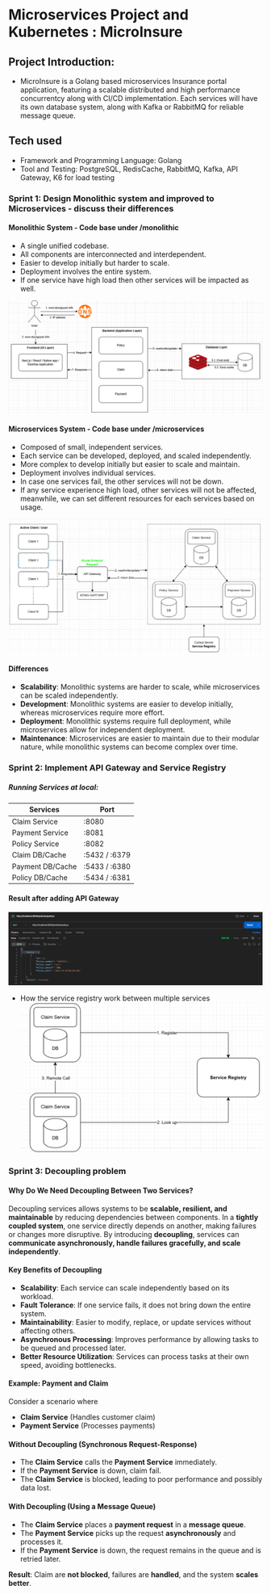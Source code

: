 

# Microservices Project and Kubernetes : MicroInsure

## Project Introduction: 

- MicroInsure is a Golang based microservices Insurance portal application, featuring a scalable distributed and high performance concurrentcy along with CI/CD implementation. Each services will have its own database system, along with Kafka or RabbitMQ for reliable message queue. 

## Tech used 
- Framework and Programming Language: Golang
- Tool and Testing: PostgreSQL, RedisCache, RabbitMQ, Kafka, API Gateway, K6 for load testing

### Sprint 1: Design Monolithic system and improved to Microservices - discuss their differences

#### Monolithic System - Code base under /monolithic
- A single unified codebase.
- All components are interconnected and interdependent.
- Easier to develop initially but harder to scale.
- Deployment involves the entire system.
- If one service have high load then other services will be impacted as well.

![alt text](assets/monolithic_design.png)

#### Microservices System - Code base under /microservices
- Composed of small, independent services.
- Each service can be developed, deployed, and scaled independently.
- More complex to develop initially but easier to scale and maintain.
- Deployment involves individual services.
- In case one services fail, the other services will not be down.
- If any service experience high load, other services will not be affected, meanwhile, we can set different resources for each services based on usage.

![alt text](assets/microservice_design.png)

#### Differences
- **Scalability**: Monolithic systems are harder to scale, while microservices can be scaled independently.
- **Development**: Monolithic systems are easier to develop initially, whereas microservices require more effort.
- **Deployment**: Monolithic systems require full deployment, while microservices allow for independent deployment.
- **Maintenance**: Microservices are easier to maintain due to their modular nature, while monolithic systems can become complex over time.

### Sprint 2: Implement API Gateway and Service Registry

##### Running Services at local: 

| Services  | Port |
| ------------- | ------------- |
| Claim Service  | :8080  |
| Payment Service  | :8081  |
| Policy Service | :8082  |
| Claim DB/Cache  | :5432 / :6379  |
| Payment DB/Cache  | :5433 / :6380  |
| Policy DB/Cache  | :5434 / :6381  |

#### Result after adding API Gateway 
![alt text](assets/api_gateway.png)

- How the service registry work between multiple services
![alt text](assets/registry.png)

### Sprint 3: Decoupling problem 

#### Why Do We Need Decoupling Between Two Services?
Decoupling services allows systems to be **scalable, resilient, and maintainable** by reducing dependencies between components. In a **tightly coupled system**, one service directly depends on another, making failures or changes more disruptive. By introducing **decoupling**, services can **communicate asynchronously, handle failures gracefully, and scale independently**.

#### Key Benefits of Decoupling
- **Scalability**: Each service can scale independently based on its workload.
- **Fault Tolerance**: If one service fails, it does not bring down the entire system.
- **Maintainability**: Easier to modify, replace, or update services without affecting others.
- **Asynchronous Processing**: Improves performance by allowing tasks to be queued and processed later.
- **Better Resource Utilization**: Services can process tasks at their own speed, avoiding bottlenecks.

#### Example: Payment and Claim
Consider a scenario where 
- **Claim Service** (Handles customer claim)
- **Payment Service** (Processes payments)

#### Without Decoupling (Synchronous Request-Response)
- The **Claim Service** calls the **Payment Service** immediately.
- If the **Payment Service** is down, claim fail.
- The **Claim Service** is blocked, leading to poor performance and possibly data lost.

#### With Decoupling (Using a Message Queue)
- The **Claim Service** places a **payment request** in a **message queue**.
- The **Payment Service** picks up the request **asynchronously** and processes it.
- If the **Payment Service** is down, the request remains in the queue and is retried later.

**Result**: Claim are **not blocked**, failures are **handled**, and the system **scales better**.
